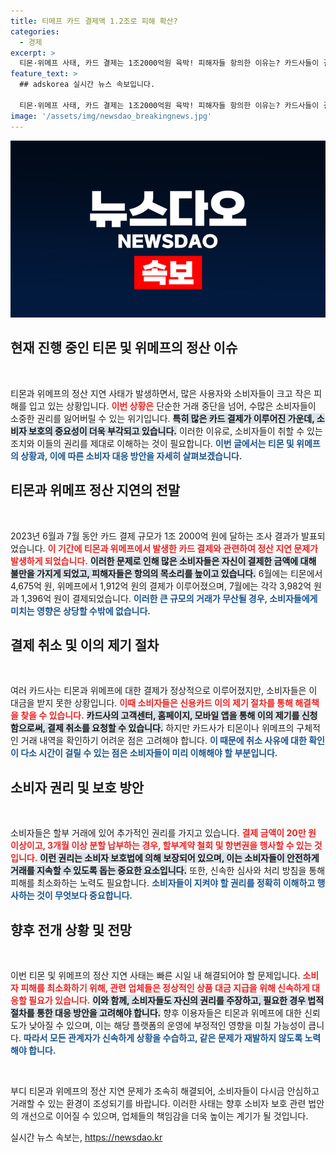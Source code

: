 ```yaml
---
title: 티메프 카드 결제액 1.2조로 피해 확산?
categories:
  - 경제
excerpt: >
  티몬·위메프 사태, 카드 결제는 1조2000억원 육박! 피해자들 항의한 이유는? 카드사들이 결제 취소 절차에 나섰지만, 사실 확인에는 시간이 필요하다. 진실은 과연 무엇일까?
feature_text: >
  ## adskorea 실시간 뉴스 속보입니다.

  티몬·위메프 사태, 카드 결제는 1조2000억원 육박! 피해자들 항의한 이유는? 카드사들이 결제 취소 절차에 나섰지만, 사실 확인에는 시간이 필요하다. 진실은 과연 무엇일까?
image: '/assets/img/newsdao_breakingnews.jpg'
---
```


<p><img src="/assets/img/newsdao_breakingnews.jpg" alt="adskorea 속보" /></p>

<h2 data-ke-size="size26">현재 진행 중인 티몬 및 위메프의 정산 이슈</h2>

<p data-ke-size="size16">&nbsp;</p>

<p>티몬과 위메프의 정산 지연 사태가 발생하면서, 많은 사용자와 소비자들이 크고 작은 피해를 입고 있는 상황입니다. <b><span style="color: #ee2323;">이번 상황은</span></b> 단순한 거래 중단을 넘어, 수많은 소비자들이 소중한 권리를 잃어버릴 수 있는 위기입니다. <b><span style="background-color: #21538527;">특히 많은 카드 결제가 이루어진 가운데, 소비자 보호의 중요성이 더욱 부각되고 있습니다.</span></b> 이러한 이유로, 소비자들이 취할 수 있는 조치와 이들의 권리를 제대로 이해하는 것이 필요합니다. <b><span style="color: #1a5490;">이번 글에서는 티몬 및 위메프의 상황과, 이에 따른 소비자 대응 방안을 자세히 살펴보겠습니다.</span></b></p>

<h2 data-ke-size="size26">티몬과 위메프 정산 지연의 전말</h2>

<p data-ke-size="size16">&nbsp;</p>

<p>2023년 6월과 7월 동안 카드 결제 규모가 1조 2000억 원에 달하는 조사 결과가 발표되었습니다. <b><span style="color: #ee2323;">이 기간에 티몬과 위메프에서 발생한 카드 결제와 관련하여 정산 지연 문제가 발생하게 되었습니다.</span></b> <b><span style="background-color: #21538527;">이러한 문제로 인해 많은 소비자들은 자신이 결제한 금액에 대해 불만을 가지게 되었고, 피해자들은 항의의 목소리를 높이고 있습니다.</span></b> 6월에는 티몬에서 4,675억 원, 위메프에서 1,912억 원의 결제가 이루어졌으며, 7월에는 각각 3,982억 원과 1,396억 원이 결제되었습니다. <b><span style="color: #1a5490;">이러한 큰 규모의 거래가 무산될 경우, 소비자들에게 미치는 영향은 상당할 수밖에 없습니다.</span></b></p>

<h2 data-ke-size="size26">결제 취소 및 이의 제기 절차</h2>

<p data-ke-size="size16">&nbsp;</p>

<p>여러 카드사는 티몬과 위메프에 대한 결제가 정상적으로 이루어졌지만, 소비자들은 이 대금을 받지 못한 상황입니다. <b><span style="color: #ee2323;">이때 소비자들은 신용카드 이의 제기 절차를 통해 해결책을 찾을 수 있습니다.</span></b> <b><span style="background-color: #21538527;">카드사의 고객센터, 홈페이지, 모바일 앱을 통해 이의 제기를 신청함으로써, 결제 취소를 요청할 수 있습니다.</span></b> 하지만 카드사가 티몬이나 위메프의 구체적인 거래 내역을 확인하기 어려운 점은 고려해야 합니다. <b><span style="color: #1a5490;">이 때문에 취소 사유에 대한 확인이 다소 시간이 걸릴 수 있는 점은 소비자들이 미리 이해해야 할 부분입니다.</span></b></p>

<h2 data-ke-size="size26">소비자 권리 및 보호 방안</h2>

<p data-ke-size="size16">&nbsp;</p>

<p>소비자들은 할부 거래에 있어 추가적인 권리를 가지고 있습니다. <b><span style="color: #ee2323;">결제 금액이 20만 원 이상이고, 3개월 이상 분할 납부하는 경우, 할부계약 철회 및 항변권을 행사할 수 있는 것입니다.</span></b> <b><span style="background-color: #21538527;">이런 권리는 소비자 보호법에 의해 보장되어 있으며, 이는 소비자들이 안전하게 거래를 지속할 수 있도록 돕는 중요한 요소입니다.</span></b> 또한, 신속한 심사와 처리 방침을 통해 피해를 최소화하는 노력도 필요합니다. <b><span style="color: #1a5490;">소비자들이 지켜야 할 권리를 정확히 이해하고 행사하는 것이 무엇보다 중요합니다.</span></b></p>

<h2 data-ke-size="size26">향후 전개 상황 및 전망</h2>

<p data-ke-size="size16">&nbsp;</p>

<p>이번 티몬 및 위메프의 정산 지연 사태는 빠른 시일 내 해결되어야 할 문제입니다. <b><span style="color: #ee2323;">소비자 피해를 최소화하기 위해, 관련 업체들은 정상적인 상품 대금 지급을 위해 신속하게 대응할 필요가 있습니다.</span></b> <b><span style="background-color: #21538527;">이와 함께, 소비자들도 자신의 권리를 주장하고, 필요한 경우 법적 절차를 통한 대응 방안을 고려해야 합니다.</span></b> 향후 이용자들은 티몬과 위메프에 대한 신뢰도가 낮아질 수 있으며, 이는 해당 플랫폼의 운영에 부정적인 영향을 미칠 가능성이 큽니다. <b><span style="color: #1a5490;">따라서 모든 관계자가 신속하게 상황을 수습하고, 같은 문제가 재발하지 않도록 노력해야 합니다.</span></b></p>

<p data-ke-size="size16">&nbsp;</p>

<p>부디 티몬과 위메프의 정산 지연 문제가 조속히 해결되어, 소비자들이 다시금 안심하고 거래할 수 있는 환경이 조성되기를 바랍니다. 이러한 사태는 향후 소비자 보호 관련 법안의 개선으로 이어질 수 있으며, 업체들의 책임감을 더욱 높이는 계기가 될 것입니다.</p>
실시간 뉴스 속보는, <a href="https://newsdao.kr" rel="dofollow">https://newsdao.kr</a>


